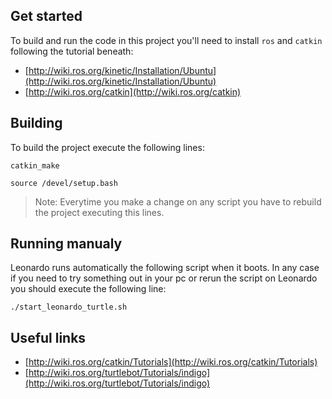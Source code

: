 ## Get started
To build and run the code in this project you'll need to install `ros` and `catkin` following the tutorial beneath:

* [http://wiki.ros.org/kinetic/Installation/Ubuntu](http://wiki.ros.org/kinetic/Installation/Ubuntu)
* [http://wiki.ros.org/catkin](http://wiki.ros.org/catkin)

## Building
To build the project execute the following lines:

``` catkin_make ```

``` source /devel/setup.bash ```

> Note: Everytime you make a change on any script you have to rebuild the project executing this lines.

## Running manualy
Leonardo runs automatically the following script when it boots. 
In any case if you need to try something out in your pc or rerun the script on Leonardo you should execute the following line:

``` ./start_leonardo_turtle.sh ```

## Useful links
* [http://wiki.ros.org/catkin/Tutorials](http://wiki.ros.org/catkin/Tutorials)
* [http://wiki.ros.org/turtlebot/Tutorials/indigo](http://wiki.ros.org/turtlebot/Tutorials/indigo)
